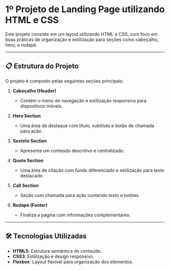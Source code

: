 # 1º Projeto de Landing Page utilizando HTML e CSS

Este projeto consiste em um layout utilizando HTML e CSS, com foco em boas práticas de organização e estilização para seções como cabeçalho, hero, e rodapé.

---

## 📋 Estrutura do Projeto

O projeto é composto pelas seguintes seções principais:

1. **Cabeçalho (Header)**  
   - Contém o menu de navegação e estilização responsiva para dispositivos móveis.

2. **Hero Section**  
   - Uma área de destaque com título, subtítulo e botão de chamada para ação.

3. **Sexteto Section**  
   - Apresenta um conteúdo descritivo e centralizado.

4. **Quote Section**  
   - Uma área de citação com fundo diferenciado e estilização para texto destacado.

5. **Call Section**  
   - Seção com chamada para ação contendo texto e botões.

6. **Rodapé (Footer)**  
   - Finaliza a página com informações complementares.

---

## 🛠️ Tecnologias Utilizadas

- **HTML5**: Estrutura semântica do conteúdo.  
- **CSS3**: Estilização e design responsivo.  
- **Flexbox**: Layout flexível para organização dos elementos.
